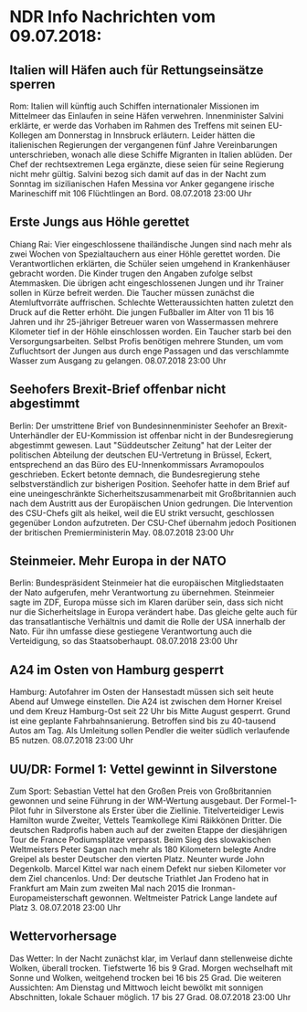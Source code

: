 # NDR Info Nachrichten vom 09.07.2018:


## Italien will Häfen auch für Rettungseinsätze sperren
Rom: Italien will künftig auch Schiffen internationaler Missionen im Mittelmeer das Einlaufen in seine Häfen verwehren. Innenminister Salvini erklärte, er werde das Vorhaben im Rahmen des Treffens mit seinen EU-Kollegen am Donnerstag in Innsbruck erläutern. Leider hätten die italienischen Regierungen der vergangenen fünf Jahre Vereinbarungen unterschrieben, wonach alle diese Schiffe Migranten in Italien ablüden. Der Chef der rechtsextremen Lega ergänzte, diese seien für seine Regierung nicht mehr gültig. Salvini bezog sich damit auf das in der Nacht zum Sonntag im sizilianischen Hafen Messina vor Anker gegangene irische Marineschiff mit 106 Flüchtlingen an Bord. 08.07.2018 23:00 Uhr 

## Erste Jungs aus Höhle gerettet
Chiang Rai: Vier eingeschlossene thailändische Jungen sind nach mehr als zwei Wochen von Spezialtauchern aus einer Höhle gerettet worden. Die Verantwortlichen erklärten, die Schüler seien umgehend in Krankenhäuser gebracht worden. Die Kinder trugen den Angaben zufolge selbst Atemmasken. Die übrigen acht eingeschlossenen Jungen und ihr Trainer sollen in Kürze befreit werden. Die Taucher müssen zunächst die Atemluftvorräte auffrischen. Schlechte Wetteraussichten hatten zuletzt den Druck auf die Retter erhöht. Die jungen Fußballer im Alter von 11 bis 16 Jahren und ihr 25-jähriger Betreuer waren von Wassermassen mehrere Kilometer tief in der Höhle einschlossen worden. Ein Taucher starb bei den Versorgungsarbeiten. Selbst Profis benötigen mehrere Stunden, um vom Zufluchtsort der Jungen aus durch enge Passagen und das verschlammte Wasser zum Ausgang zu gelangen. 08.07.2018 23:00 Uhr 

## Seehofers Brexit-Brief offenbar nicht abgestimmt
Berlin: Der umstrittene Brief von Bundesinnenminister Seehofer an Brexit-Unterhändler der EU-Kommission ist offenbar nicht in der Bundesregierung abgestimmt gewesen. Laut "Süddeutscher Zeitung" hat der Leiter der politischen Abteilung der deutschen EU-Vertretung in Brüssel, Eckert, entsprechend an das Büro des EU-Innenkommissars Avramopoulos geschrieben. Eckert betonte demnach, die Bundesregierung stehe selbstverständlich zur bisherigen Position. Seehofer hatte in dem Brief auf eine uneingeschränkte Sicherheitszusammenarbeit mit Großbritannien auch nach dem Austritt aus der Europäischen Union gedrungen. Die Intervention des CSU-Chefs gilt als heikel, weil die EU strikt versucht, geschlossen gegenüber London aufzutreten. Der CSU-Chef übernahm jedoch Positionen der britischen Premierministerin May. 08.07.2018 23:00 Uhr 

## Steinmeier. Mehr Europa in der NATO
Berlin: Bundespräsident Steinmeier hat die europäischen Mitgliedstaaten der Nato aufgerufen, mehr Verantwortung zu übernehmen. Steinmeier sagte im ZDF, Europa müsse sich im Klaren darüber sein, dass sich nicht nur die Sicherheitslage in Europa verändert habe. Das gleiche gelte auch für das transatlantische Verhältnis und damit die Rolle der USA innerhalb der Nato. Für ihn umfasse diese gestiegene Verantwortung auch die Verteidigung, so das Staatsoberhaupt. 08.07.2018 23:00 Uhr 

## A24 im Osten von Hamburg gesperrt
Hamburg: Autofahrer im Osten der Hansestadt müssen sich seit heute Abend auf Umwege einstellen. Die A24 ist zwischen dem Horner Kreisel und dem Kreuz Hamburg-Ost seit 22 Uhr bis Mitte August gesperrt. Grund ist eine geplante Fahrbahnsanierung. Betroffen sind bis zu 40-tausend Autos am Tag. Als Umleitung sollen Pendler die weiter südlich verlaufende B5 nutzen. 08.07.2018 23:00 Uhr 

## UU/DR: Formel 1: Vettel gewinnt in Silverstone
Zum Sport: Sebastian Vettel hat den Großen Preis von Großbritannien gewonnen und seine Führung in der WM-Wertung ausgebaut. Der Formel-1-Pilot fuhr in Silverstone als Erster über die Ziellinie. Titelverteidiger Lewis Hamilton wurde Zweiter, Vettels Teamkollege Kimi Räikkönen Dritter. Die deutschen Radprofis haben auch auf der zweiten Etappe der diesjährigen Tour de France Podiumsplätze verpasst. Beim Sieg des slowakischen Weltmeisters Peter Sagan nach mehr als 180 Kilometern belegte Andre Greipel als bester Deutscher den vierten Platz. Neunter wurde John Degenkolb. Marcel Kittel war nach einem Defekt nur sieben Kilometer vor dem Ziel chancenlos. Und: Der deutsche Triathlet Jan Frodeno hat in Frankfurt am Main zum zweiten Mal nach 2015 die Ironman-Europameisterschaft gewonnen. Weltmeister Patrick Lange landete auf Platz 3. 08.07.2018 23:00 Uhr 

## Wettervorhersage
Das Wetter: In der Nacht zunächst klar, im Verlauf dann stellenweise dichte Wolken, überall trocken. Tiefstwerte 16 bis 9 Grad. Morgen wechselhaft mit Sonne und Wolken, weitgehend trocken bei 16 bis 25 Grad. Die weiteren Aussichten: Am Dienstag und Mittwoch leicht bewölkt mit sonnigen Abschnitten, lokale Schauer möglich. 17 bis 27 Grad. 08.07.2018 23:00 Uhr 
